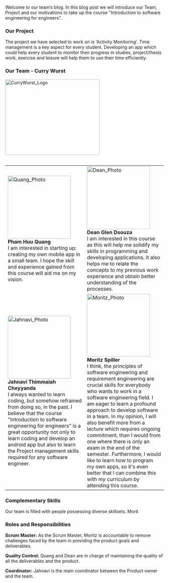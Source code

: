 <body>
<div>
<p>Welcome to our team’s blog. In this blog post we will introduce our Team, Project and our motivations to take up the course "Introduction to software engineering for engineers”.</p>
</div>
<div>
<h3>Our Project</h3>
<p>The project we have selected to work on is 'Activity Monitoring'. Time management is a key aspect for every student. Developing an app which could help every student to monitor their progress in studies, project/thesis work, exercise and leisure will help them to use their time efficiently. </p>
</div>
<div>
  <h3>Our Team - Curry Wurst</h3>
  <img src="https://github.com/DBSE-teaching/isee2018-CurryWurst/blob/master/docs/images/cw_final.png" alt="CurryWurst_Logo" width="300" height="241">
</div>
<br>
<table style="width:100%">
  <tr>
    <td width="500" vertical-align="top"><img src="https://github.com/DBSE-teaching/isee2018-CurryWurst/blob/master/docs/images/Male.jpg" alt="Quang_Photo" width="200" height="200"><br><b>Pham Huu Quang</b><br><a>I am interested in starting up: creating my own mobile app in a small team. I hope the skill and experience gained from this course will aid me on my vision.</a></td>
    <td width="500" vertical-align="top"><img src="https://github.com/DBSE-teaching/isee2018-CurryWurst/blob/master/docs/images/Male.jpg" alt="Dean_Photo" width="200" height="200"><br><b>Dean Glen Dsouza</b><br><a>I am interested in this course as this will help me solidify my skills in programming and developing applications. It also helps me to relate the concepts to my previous work experience and obtain better understanding of the processes.</a></td>
  </tr>
  <tr>
    <td width="500" vertical-align="top"><img src="https://github.com/DBSE-teaching/isee2018-CurryWurst/blob/master/docs/images/Female.jpg" alt="Jahnavi_Photo" width="200" height="200"><br><b>Jahnavi Thimmaiah Cheyyanda</b><br><a>I always wanted to learn coding, but somehow refrained from doing so, in the past. I believe that the course "Introduction to software engineering for engineers" is a great opportunity not only to learn coding and develop an android app but also to learn the Project management skills required for any software engineer.</a></td>
    <td width="500" vertical-align="top"><img src="https://github.com/DBSE-teaching/isee2018-CurryWurst/blob/master/docs/images/Male.jpg" alt="Moritz_Photo" width="200" height="200"><br><b>Moritz Spiller</b><br><a>I think, the principles of software engineering and requirement engineering are crucial skills for everybody who wants to work in a software engineering field. I am eager to learn a profound approach to develop software in a team. In my opinion, I will also benefit more from a lecture which requires ongoing commitment, than I would from one where there is only an exam in the end of the semester. Furthermore, I would like to learn how to program my own apps, so it's even better that I can combine this with my curriculum by attending this course.</a></td>
  </tr>
</table>


<div>
  <h3>Complementary Skills</h3>
  <p>Our team is filled with people possessing diverse skillsets. Morit</p>
</div>

<div>
  <h3>Roles and Responsibilities</h3>
  <p><b>Scrum Master:</b> As the Scrum Master, Moritz is accountable to remove challenges faced by the team in providing the product goals and deliverables.</p>
  <p><b>Quality Control:</b> Quang and Dean are in charge of maintaining the quality of all the deliverables and the product.</p>
  <p><b>Coordinator:</b> Jahnavi is the main coordinator between the Product owner and the team.</p>
</div>




</body>
